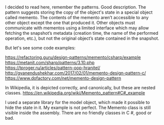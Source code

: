 I decided to read here, remember the patterns.
Good description.
The pattern suggests storing the copy of the object's state in a special object called memento. The contents of the memento aren’t accessible to any other object except the one that produced it. Other objects must communicate with mementos using a limited interface which may allow fetching the snapshot’s metadata (creation time, the name of the performed operation, etc.), but not the original object’s state contained in the snapshot.

But let's see some code examples:

https://refactoring.guru/design-patterns/memento/csharp/example
https://metanit.com/sharp/patterns/3.10.php
https://tproger.ru/articles/pattern-oop-hranitel/
http://gyanendushekhar.com/2017/02/01/memento-design-pattern-c/
https://www.dofactory.com/net/memento-design-pattern

In Wikipedia, it is depicted correctly, and canonically, but these are nested classes.
https://en.wikipedia.org/wiki/Memento_pattern#C#_example

I used a separate library for the model object, which made it possible to hide the state in it.
My example is not perfect. The Memento class is still visible inside the assembly. There are no friendly classes in C #, good or bad.
